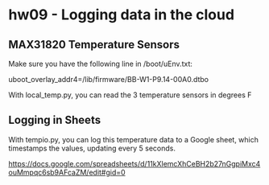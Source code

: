 # hw09 - Logging data in the cloud

## MAX31820 Temperature Sensors

Make sure you have the following line in /boot/uEnv.txt:

uboot_overlay_addr4=/lib/firmware/BB-W1-P9.14-00A0.dtbo

With local_temp.py, you can read the 3 temperature sensors in degrees F

## Logging in Sheets

With tempio.py, you can log this temperature data to a Google sheet, which timestamps the values, updating every 5 seconds. 

https://docs.google.com/spreadsheets/d/11kXlemcXhCeBH2b27nGgpiMxc4ouMmpqc6sb9AFcaZM/edit#gid=0
